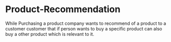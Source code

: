 # Product-Recommendation
While Purchasing a product company wants to recommend of a  product to a customer customer that if person wants to buy a specific product can  also buy a other product  which is  relevant to it.
